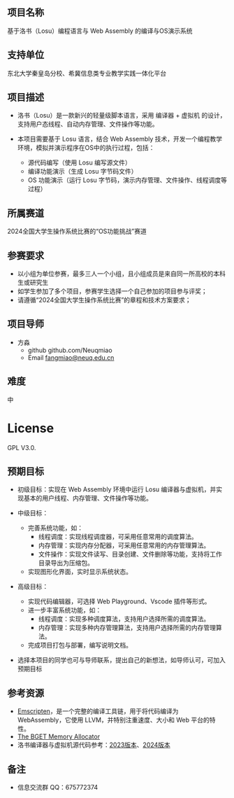 ## 项目名称
基于洛书（Losu）编程语言与 Web Assembly 的编译与OS演示系统

## 支持单位
东北大学秦皇岛分校、希冀信息类专业教学实践一体化平台 

## 项目描述

+ 洛书（Losu）是一款新兴的轻量级脚本语言，采用 编译器 + 虚拟机 的设计，支持用户态线程、自动内存管理、文件操作等功能。

+ 本项目需要基于 Losu 语言，结合 Web Assembly 技术，开发一个编程教学环境，模拟并演示程序在OS中的执行过程，包括：
    - 源代码编写（使用 Losu 编写源文件）
    - 编译功能演示（生成 Losu 字节码文件）
    - OS 功能演示（运行 Losu 字节码，演示内存管理、文件操作、线程调度等过程）


## 所属赛道

2024全国大学生操作系统比赛的“OS功能挑战”赛道

## 参赛要求

+ 以小组为单位参赛，最多三人一个小组，且小组成员是来自同一所高校的本科生或研究生
+ 如学生参加了多个项目，参赛学生选择一个自己参加的项目参与评奖；
+ 请遵循“2024全国大学生操作系统比赛”的章程和技术方案要求；

## 项目导师

+ 方淼
    - github github.com/Neuqmiao
    - Email  fangmiao@neuq.edu.cn

## 难度
中

# License
GPL V3.0.

## 预期目标

+ 初级目标：实现在 Web Assembly 环境中运行 Losu 编译器与虚拟机，并实现基本的用户线程、内存管理、文件操作等功能。

+ 中级目标：
    - 完善系统功能，如：
        - 线程调度：实现线程调度器，可采用任意常用的调度算法。
        - 内存管理：实现内存分配器，可采用任意常用的内存管理算法。
        - 文件操作：实现文件读写、目录创建、文件删除等功能，支持将工作目录导出为压缩包。
    - 实现图形化界面，实时显示系统状态。

+ 高级目标：
    - 实现代码编辑器，可选择 Web Playground、Vscode 插件等形式。
    - 进一步丰富系统功能，如：
        - 线程调度：实现多种调度算法，支持用户选择所需的调度算法。
        - 内存管理：实现多种内存管理算法，支持用户选择所需的内存管理算法。
    - 完成项目打包与部署，编写说明文档。

+ 选择本项目的同学也可与导师联系，提出自己的新想法，如导师认可，可加入预期目标

## 参考资源
+ [Emscripten](https://emscripten.org/docs/compiling/index.html)，是一个完整的编译工具链，用于将代码编译为 WebAssembly，它使用 LLVM，并特别注重速度、大小和 Web 平台的特性。
+ [The BGET Memory Allocator](https://www.fourmilab.ch/bget/)
+ 洛书编译器与虚拟机源代码参考：[2023版本](https://gitcode.com/losu-lang/Losu-lang-sdk/tree/pre)、[2024版本](https://gitcode.com/losu-lang/Losu-lang-sdk/tree/ospp-2024-hdq)

## 备注
+ 信息交流群 QQ：675772374 

